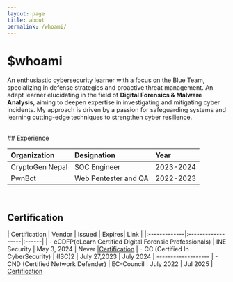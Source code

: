 ```yaml
---
layout: page
title: about
permalink: /whoami/
---
```

<link rel="stylesheet" href="https://cdnjs.cloudflare.com/ajax/libs/font-awesome/4.7.0/css/font-awesome.min.css">


# $whoami
<a href="https://www.linkedin.com/in/manjil-neupane-623a681a4/" class="fa fa-linkedin"></a>
<a href="https://x.com/Manjil1001" class="fa fa-twitter"></a>
<a href="https://github.com/Te5ter13" class="fa fa-github"></a>


An enthusiastic cybersecurity learner with a focus on the Blue Team, specializing in defense strategies and proactive threat management. An adept learner elucidating in the field of **Digital Forensics & Malware Analysis**, aiming to deepen expertise in investigating and mitigating cyber incidents. My approach is driven by a passion for safeguarding systems and learning cutting-edge techniques to strengthen cyber resilience. 

<br>
## Experience

| Organization | Designation         | Year |
|:-------------|:------------------|:------|
| CryptoGen Nepal      | SOC Engineer | 2023-2024  |
| PwnBot |Web Pentester and QA   | 2022-2023  |


<br>

## Certification


| Certification | Vendor | Issued  | Expires| Link |
|:-------------|:------------------|:------|
| - eCDFP(eLearn Certified Digital Forensic Professionals)     | INE Security | May 3, 2024  | Never |<a href="https://certs.ine.com/fb951e24-aa1f-4d4d-9abb-2f9d0570e6fa">Certification</a>
| - CC (Certified In CyberSecurity)     | (ISC)2 | July 27,2023  | July 2024 | -------------------
| - CND (Certified Network Defender)      | EC-Council | July 2022  | Jul 2025 | <a href="https://aspen.eccouncil.org/VerifyBadge?type=certification&a=xsTcEv4MD8WAnXxp6IHfHSgorW9V3ZbiCaOVob/8oa0=">Certification</a>

